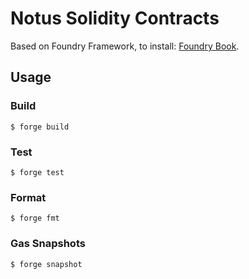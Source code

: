 # Notus Solidity Contracts

Based on Foundry Framework, to install: [Foundry Book](https://book.getfoundry.sh/getting-started/installation).

## Usage

### Build

```shell
$ forge build
```

### Test

```shell
$ forge test
```

### Format

```shell
$ forge fmt
```

### Gas Snapshots

```shell
$ forge snapshot
```
